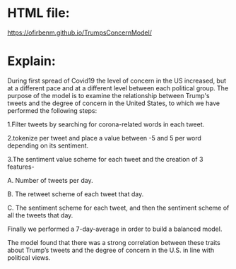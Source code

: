 # HTML file:
https://ofirbenm.github.io/TrumpsConcernModel/
# Explain:
During first spread of Covid19 the level of concern in the US increased, but at a different pace and at a different level between each political group.
The purpose of the model is to examine the relationship between Trump's tweets and the degree of concern in the United States, to which we have performed the following steps:

1.Filter tweets by searching for corona-related words in each tweet.

2.tokenize per tweet and place a value between -5 and 5 per word depending on its sentiment.

3.The sentiment value scheme for each tweet and the creation of 3 features-

A. Number of tweets per day.

B. The retweet scheme of each tweet that day.

C. The sentiment scheme for each tweet, and then the sentiment scheme of all the tweets that day.

Finally we performed a 7-day-average in order to build a balanced model.

The model found that there was a strong correlation between these traits about Trump’s tweets and the degree of concern in the U.S. in line with political views.
